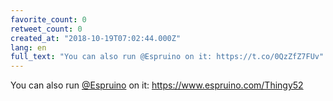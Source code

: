```yaml
---
favorite_count: 0
retweet_count: 0
created_at: "2018-10-19T07:02:44.000Z"
lang: en
full_text: "You can also run @Espruino on it: https://t.co/0QzZfZ7FUv"
---
```


You can also run [@Espruino](https://twitter.com/Espruino) on it:
<https://www.espruino.com/Thingy52>

